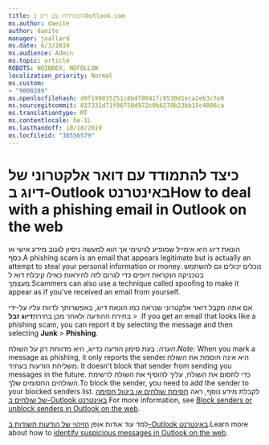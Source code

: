 ```yaml
---
title: התמודדות עם דיוג בOutlook.com
ms.author: daeite
author: daeite
manager: joallard
ms.date: 6/3/2019
ms.audience: Admin
ms.topic: article
ROBOTS: NOINDEX, NOFOLLOW
localization_priority: Normal
ms.custom:
- "9000289"
ms.openlocfilehash: d9f199035251c8b4f8041fc8530d1eca2eb3c7e8
ms.sourcegitcommit: 037331d71f06750d972c0b6278b23bb15c4806ca
ms.translationtype: MT
ms.contentlocale: he-IL
ms.lasthandoff: 10/18/2019
ms.locfileid: "36556579"
---
```

# <a name="how-to-deal-with-a-phishing-email-in-outlook-on-the-web"></a><span data-ttu-id="50490-102">כיצד להתמודד עם דואר אלקטרוני של דיוג ב-Outlook באינטרנט</span><span class="sxs-lookup"><span data-stu-id="50490-102">How to deal with a phishing email in Outlook on the web</span></span>

<span data-ttu-id="50490-103">הונאת דיוג היא אימייל שמופיע לגיטימי אך הוא למעשה ניסיון לגנוב מידע אישי או כסף.</span><span class="sxs-lookup"><span data-stu-id="50490-103">A phishing scam is an email that appears legitimate but is actually an attempt to steal your personal information or money.</span></span> <span data-ttu-id="50490-104">נוכלים יכולים גם להשתמש בטכניקה הנקראת זיופים כדי לגרום לזה להיראות כאילו קיבלת דוא ל מעצמך.</span><span class="sxs-lookup"><span data-stu-id="50490-104">Scammers can also use a technique called spoofing to make it appear as if you've received an email from yourself.</span></span>

<span data-ttu-id="50490-105">אם אתה מקבל דואר אלקטרוני שנראה כמו הונאת דיוג, באפשרותך לדווח עליו על-ידי בחירת ההודעה ולאחר מכן בחירת**דיוג** **זבל** > .</span><span class="sxs-lookup"><span data-stu-id="50490-105">If you get an email that looks like a phishing scam, you can report it by selecting the message and then selecting **Junk** > **Phishing**.</span></span>

<span data-ttu-id="50490-106">*הערה:* בעת סימון הודעה כדיוג, היא מדווחת רק על השולח.</span><span class="sxs-lookup"><span data-stu-id="50490-106">*Note:* When you mark a message as phishing, it only reports the sender.</span></span><span data-ttu-id="50490-107">היא אינה חוסמת את השולח משליחת הודעות בעתיד.</span><span class="sxs-lookup"><span data-stu-id="50490-107"> It doesn't block that sender from sending you messages in the future.</span></span> <span data-ttu-id="50490-108">כדי לחסום את השולח, עליך להוסיף את השולח לרשימת השולחים החסומים שלך.</span><span class="sxs-lookup"><span data-stu-id="50490-108">To block the sender, you need to add the sender to your blocked senders list.</span></span> <span data-ttu-id="50490-109">לקבלת מידע נוסף, ראה [חסימת שולחים או ביטול חסימה של שולחים ב-Outlook באינטרנט](https://support.office.com/article/9bf812d4-6995-4d19-901a-76d6e26939b0).</span><span class="sxs-lookup"><span data-stu-id="50490-109">For more information, see [Block senders or unblock senders in Outlook on the web](https://support.office.com/article/9bf812d4-6995-4d19-901a-76d6e26939b0).</span></span>

<span data-ttu-id="50490-110">למד עוד אודות אופן [הזיהוי של הודעות חשודות ב-Outlook באינטרנט](https://support.office.com/article/3d44102b-6ce3-4f7c-a359-b623bec82206).</span><span class="sxs-lookup"><span data-stu-id="50490-110">Learn more about how to [identify suspicious messages in Outlook on the web](https://support.office.com/article/3d44102b-6ce3-4f7c-a359-b623bec82206).</span></span>